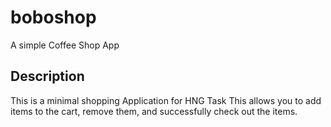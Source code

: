 # boboshop

A simple Coffee Shop App

## Description
This is a minimal shopping Application for HNG Task
This allows you to add items to the cart, remove them, and successfully check out the items.

## 


 
